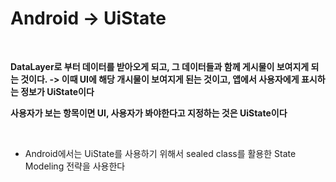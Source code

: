 # Android -> UiState

<br>

**DataLayer로 부터 데이터를 받아오게 되고, 그 데이터들과 함께 게시물이 보여지게 되는 것이다. -> 이때 UI에 해당 개시물이 보여지게 된는 것이고, 앱에서 사용자에게 표시하는 정보가 UiState이다**

**사용자가 보는 항목이면 UI, 사용자가 봐야한다고 지정하는 것은 UiState이다**

<br>

* Android에서는 UiState를 사용하기 위해서 sealed class를 활용한 State Modeling 전략을 사용한다
